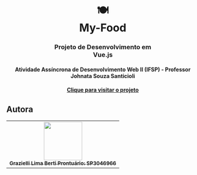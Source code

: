 <h1 align="center">
    🍽<br>My-Food
</h1>
<h3 align="center">
    Projeto de Desenvolvimento em <br>Vue.js
</h3>

<h4 align="center">
  Atividade Assíncrona de Desenvolvimento Web II (IFSP) - Professor Johnata Souza Santicioli
</h4>

<h4 align="center"><a href="">Clique para visitar o projeto</a></h4>

##  Autora<br>
<table align="center">
  <tr>
    <td align="center">
      <a href="https://github.com/bertiGrazi">
        <img src="" width="100px;"/><br>
        <sub>
          <b>Grazielli Lima Berti</b>
           <b>Prontuário: SP3046966</b>
        </sub>
      </a>
    </td>
  </tr>
</table>
